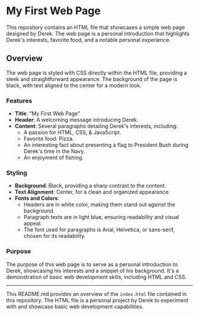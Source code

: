 # My First Web Page

This repository contains an HTML file that showcases a simple web page designed by Derek. The web page is a personal introduction that highlights Derek's interests, favorite food, and a notable personal experience.

## Overview

The web page is styled with CSS directly within the HTML file, providing a sleek and straightforward appearance. The background of the page is black, with text aligned to the center for a modern look.

### Features

- **Title**: "My First Web Page"
- **Header**: A welcoming message introducing Derek.
- **Content**: Several paragraphs detailing Derek's interests, including:
  - A passion for HTML, CSS, & JavaScript.
  - Favorite food: Pizza.
  - An interesting fact about presenting a flag to President Bush during Derek's time in the Navy.
  - An enjoyment of fishing.

### Styling

- **Background**: Black, providing a sharp contrast to the content.
- **Text Alignment**: Center, for a clean and organized appearance.
- **Fonts and Colors**:
  - Headers are in white color, making them stand out against the background.
  - Paragraph texts are in light blue, ensuring readability and visual appeal.
  - The font used for paragraphs is Arial, Helvetica, or sans-serif, chosen for its readability.

### Purpose

The purpose of this web page is to serve as a personal introduction to Derek, showcasing his interests and a snippet of his background. It's a demonstration of basic web development skills, including HTML and CSS.

---

This README.md provides an overview of the `index.html` file contained in this repository. The HTML file is a personal project by Derek to experiment with and showcase basic web development capabilities.
